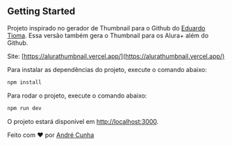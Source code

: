 ## Getting Started

Projeto inspirado no gerador de Thumbnail para o Github do [Eduardo Tioma](https://github.com/edukure/alura-github-thumbnail-generator). Essa versão também gera o Thumbnail para os Alura+ além do Github.

Site: [https://alurathumbnail.vercel.app/](https://alurathumbnail.vercel.app/)

Para instalar as dependências do projeto, execute o comando abaixo:

```bash
npm install
```

Para rodar o projeto, execute o comando abaixo:

```bash
npm run dev
```

O projeto estará disponível em [http://localhost:3000](http://localhost:3000).

Feito com :heart: por [André Cunha](https://github.com/andreocunha)